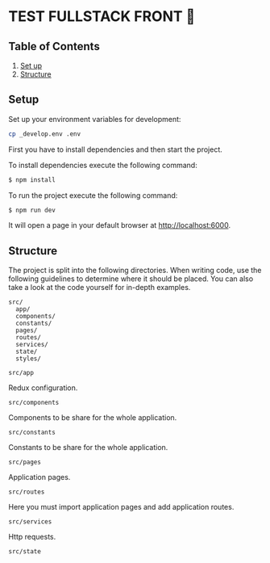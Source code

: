 #  TEST FULLSTACK FRONT 🚀

## Table of Contents

1. [Set up](#setup)
1. [Structure](#structure)

## Setup

Set up your environment variables for development:

```sh
cp _develop.env .env
```

First you have to install dependencies and then start the project.

To install dependencies execute the following command:

```sh
$ npm install
```

To run the project execute the following command:

```sh
$ npm run dev
```

It will open a page in your default browser at [http://localhost:6000](http://localhost:6000).

## Structure

The project is split into the following directories. When writing code, use the following guidelines to determine where it should be placed. You can also take a look at the code yourself for in-depth examples.

```
src/
  app/
  components/
  constants/
  pages/
  routes/
  services/
  state/
  styles/
```

`src/app`

Redux configuration.

`src/components`

Components to be share for the whole application.

`src/constants`

Constants to be share for the whole application.

`src/pages`

Application pages.

`src/routes`

Here you must import application pages and add application routes.

`src/services`

Http requests.

`src/state`
